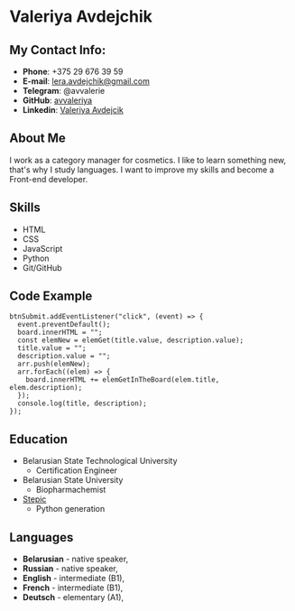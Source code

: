 # **Valeriya Avdejchik** 
## **My Contact Info**: 
* **Phone**: +375 29 676 39 59
* **E-mail**: lera.avdejchik@gmail.com
* **Telegram**: @avvalerie
* **GitHub**: [avvaleriya](https://github.com/avvaleriya)
* **Linkedin**: [Valeriya Avdejcik](https://www.linkedin.com/in/valeriya-avdejchik-1357941b2/)
## **About Me** 
I work as a category manager for cosmetics. I like to learn something new, that's why I study languages. I want to improve my skills and become a Front-end developer.
## **Skills**
* HTML
* CSS
* JavaScript
* Python
* Git/GitHub
## **Code Example**
```
btnSubmit.addEventListener("click", (event) => {
  event.preventDefault();
  board.innerHTML = "";
  const elemNew = elemGet(title.value, description.value);
  title.value = "";
  description.value = "";
  arr.push(elemNew);
  arr.forEach((elem) => {
    board.innerHTML += elemGetInTheBoard(elem.title, elem.description);
  });
  console.log(title, description);
});
```
## **Education**
* Belarusian State Technological University
    + Certification Engineer
* Belarusian State University
    + Biopharmachemist
* [Stepic](https://stepik.org/)
    + Python generation
## **Languages**
* **Belarusian** - native speaker,
* **Russian** - native speaker,
* **English** - intermediate (B1),
* **French** - intermediate (B1),
* **Deutsch** - elementary (A1),

